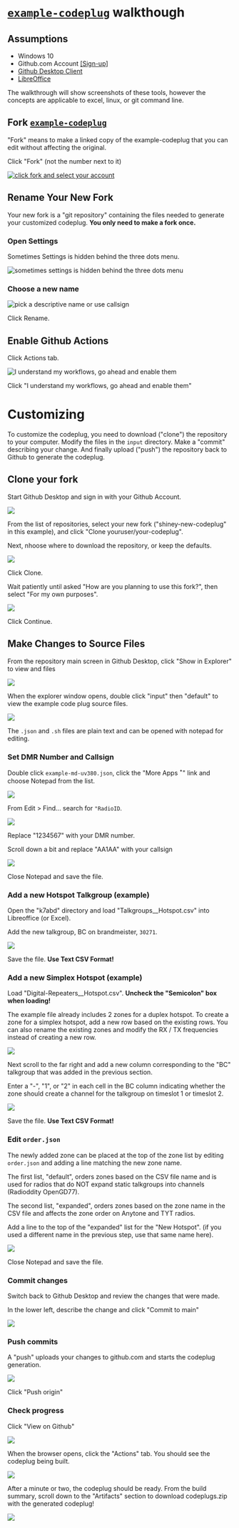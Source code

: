# [`example-codeplug`](https://github.com/mycodeplug/example-codeplug) walkthough

## Assumptions

* Windows 10
* Github.com Account [[Sign-up]](https://github.com/join)
* [Github Desktop Client](https://desktop.github.com/)
* [LibreOffice](https://www.libreoffice.org/download/download/)

The walkthrough will show screenshots of these tools, however
the concepts are applicable to excel, linux, or git command line.

## Fork [`example-codeplug`](https://github.com/mycodeplug/example-codeplug)

"Fork" means to make a linked copy of the example-codeplug that you can
edit without affecting the original.

Click "Fork" (not the number next to it)

[<img src="./fork-button.png" alt="click fork and select your account">](https://raw.githubusercontent.com/masenf/dzcb/walkthru/doc/walkthrough/forking.webm)

## Rename Your New Fork

Your new fork is a "git repository" containing the files needed to 
generate your customized codeplug. **You only need to make a
fork once.**

### Open Settings

Sometimes Settings is hidden behind the three dots menu.

<img src="./settings1.png" alt="sometimes settings is hidden behind the three dots menu">

### Choose a new name

<img src="./settings-rename.png" alt="pick a descriptive name or use callsign">

Click Rename.

## Enable Github Actions

Click Actions tab.

<img src="./enable-actions.png" alt="I understand my workflows, go ahead and enable them">

Click "I understand my workflows, go ahead and enable them"

# Customizing

To customize the codeplug, you need to download ("clone") the repository
to your computer. Modify the files in the `input` directory. Make a "commit"
describing your change. And finally upload ("push") the repository back to
Github to generate the codeplug.

## Clone your fork

Start Github Desktop and sign in with your Github Account.

<img src="./github-desktop-home.png">

From the list of repositories, select your new fork ("shiney-new-codeplug"
in this example), and click "Clone youruser/your-codeplug". 

Next, nhoose where to download the repository, or keep the defaults.

<img src="./github-desktop-clone.png">

Click Clone.

Wait patiently until asked
"How are you planning to use this fork?", then select
"For my own purposes".

<img src="./github-desktop-clone2.png">

Click Continue.

## Make Changes to Source Files

From the repository main screen in Github Desktop, click
"Show in Explorer" to view and files

<img src="./github-desktop-repo.png">

When the explorer window opens, double click "input" then "default"
to view the example code plug source files.

<img src="./explorer-default.png">

The `.json` and `.sh` files are plain text and can be opened with
notepad for editing.

### Set DMR Number and Callsign

Double click `example-md-uv380.json`, click the "More Apps ꜜ" link
and choose Notepad from the list.

<img src="./explorer-open-with.png">

From Edit > Find... search for `"RadioID`.

<img src="./notepad-find.png">

Replace "1234567" with your DMR number.

Scroll down a bit and replace "AA1AA" with your callsign

<img src="./notepad-changed.png">

Close Notepad and save the file.

### Add a new Hotspot Talkgroup (example)

Open the "k7abd" directory and load "Talkgroups__Hotspot.csv" into
Libreoffice (or Excel).

Add the new talkgroup, BC on brandmeister, `30271`.

<img src="./calc-talkgroups-hotspot.png">

Save the file. **Use Text CSV Format!**

### Add a new Simplex Hotspot (example)

Load "Digital-Repeaters__Hotspot.csv". **Uncheck the "Semicolon" box when loading!**

The example file already includes 2 zones for a duplex
hotspot. To create a zone for a simplex hotspot, add
a new row based on the existing rows. You can also
rename the existing zones and modify the RX / TX frequencies
instead of creating a new row.

<img src="./calc-digital-repeaters-hotspot.png">

Next scroll to the far right and add a new column corresponding
to the "BC" talkgroup that was added in the previous section.

Enter a "-", "1", or "2" in each cell in the BC column indicating
whether the zone should create a channel for the talkgroup
on timeslot 1 or timeslot 2.

<img src="./calc-digital-repeaters-bc.png">

Save the file. **Use Text CSV Format!**

### Edit `order.json`

The newly added zone can be placed at the top of the zone list
by editing `order.json` and adding a line matching the
new zone name.

The first list, "default", orders zones based on the CSV file name
and is used for radios that do NOT expand static talkgroups into
channels (Radioddity OpenGD77).

The second list, "expanded", orders zones based on the zone name
in the CSV file and affects the zone order on Anytone and TYT radios.

Add a line to the top of the "expanded" list for the "New Hotspot".
(if you used a different name in the previous step, use that same
name here).

<img src="./notepad-order.png">

Close Notepad and save the file.

### Commit changes

Switch back to Github Desktop and review the changes that were made.

In the lower left, describe the change and click "Commit to main"

<img src="./github-desktop-commit.png">

### Push commits

A "push" uploads your changes to github.com and starts the
codeplug generation.

<img src="./github-desktop-push.png">

Click "Push origin"

### Check progress

Click "View on Github"

<img src="./github-desktop-view-on-github.png">

When the browser opens, click the "Actions" tab. You should see the
codeplug being built.

<img src="./github-actions-overview.png">

After a minute or two, the codeplug should be ready. From the build
summary, scroll down to the "Artifacts" section to download
codeplugs.zip with the generated codeplug!

<img src="./github-actions-artifacts.png">
